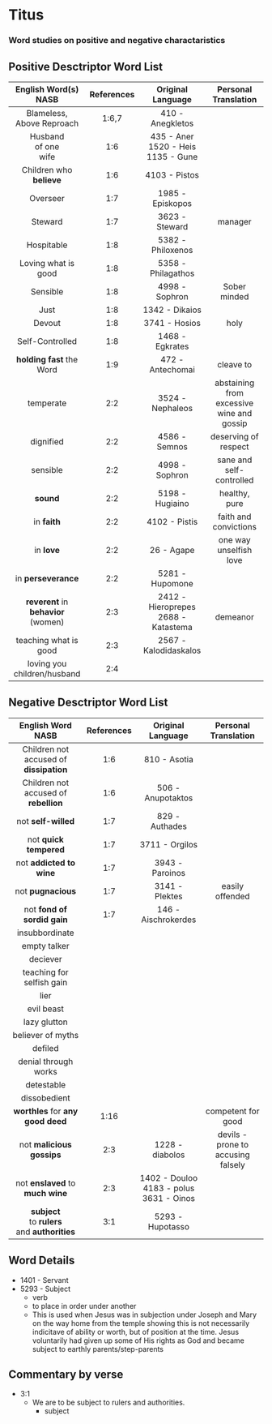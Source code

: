 # Titus
### Word studies on positive and negative charactaristics

## Positive Desctriptor Word List
| English Word(s) NASB     | References    | Original Language | Personal Translation  |
| :-------------------: | :-----------: | :---------------: | :-----------:         |
| Blameless, <br> Above Reproach | 1:6,7           | 410 - Anegkletos  |                  |
| Husband <br> of one <br> wife   | 1:6           | 435 - Aner <br> 1520 - Heis <br> 1135 - Gune| |
| Children who __believe__  | 1:6       | 4103 - Pistos     |   |
| Overseer              | 1:7           | 1985 - Episkopos  |   |
| Steward               | 1:7           | 3623 - Steward    | manager  | 
| Hospitable            | 1:8           | 5382 - Philoxenos |   |
| Loving what is good   | 1:8           | 5358 -  Philagathos |     |
| Sensible              | 1:8           | 4998 - Sophron    | Sober minded |
| Just                  | 1:8           | 1342 - Dikaios    |   |
| Devout                | 1:8           | 3741 - Hosios     | holy |
| Self-Controlled       | 1:8           | 1468 - Egkrates   |   |
| __holding fast__ the Word | 1:9       | 472 - Antechomai  | cleave to |
| temperate             | 2:2           | 3524 - Nephaleos  | abstaining from excessive wine and gossip |
| dignified             | 2:2           | 4586 - Semnos     | deserving of respect |
| sensible              | 2:2           | 4998 - Sophron    | sane and self-controlled |
| __sound__             | 2:2           | 5198 - Hugiaino   | healthy, pure     |
| in __faith__          | 2:2           | 4102 - Pistis     | faith and convictions |
| in __love__           | 2:2           | 26 - Agape        | one way unselfish love |
| in __perseverance__   | 2:2           | 5281 - Hupomone   |   |
| __reverent__ in __behavior__ (women) | 2:3 | 2412 - Hieroprepes <br> 2688 - Katastema| <br> demeanor |
| teaching what is good | 2:3           | 2567 - Kalodidaskalos |   |
| loving you children/husband | 2:4     

 


## Negative Desctriptor Word List
| English Word NASB                       | References | Original Language  | Personal Translation |
| :-------------------:                   | :--------: | :----------------: | :-----------:|
| Children not accused of __dissipation__ | 1:6        | 810 - Asotia       |   |
| Children not accused of __rebellion__   | 1:6        | 506 - Anupotaktos  |   |
| not __self-willed__                     | 1:7        | 829 - Authades     |   |
| not __quick tempered__                  | 1:7        | 3711 - Orgilos     |   |
| not __addicted to wine__                | 1:7        | 3943 - Paroinos    |   |
| not __pugnacious__                      | 1:7        | 3141 - Plektes     | easily offended |
| not __fond of sordid gain__             | 1:7        | 146 - Aischrokerdes|   |
| insubbordinate
| empty talker
| deciever
| teaching for selfish gain
| lier
| evil beast
| lazy glutton
| believer of myths
| defiled
| denial through works
| detestable
| dissobedient
| __worthles__ for __any good deed__     | 1:16        |    | competent for good | 
| not __malicious gossips__ | 2:3       | 1228 - diabolos   | devils - prone to accusing falsely |
| not __enslaved__ to __much__ __wine__ | 2:3 | 1402 - Douloo <br> 4183 - polus <br> 3631 - Oinos | 
| __subject__ <br>to __rulers__ <br>and __authorities__ | 3:1 | 5293 - Hupotasso <br> 


## Word Details

* 1401 - Servant
* 5293 - Subject
    - verb
    - to place in order under another
    - This is used when Jesus was in subjection under Joseph and Mary on the way home from the temple showing this is not necessarily indicitave of ability or worth, but of position at the time. Jesus voluntarily had given up some of His rights as God and became subject to earthly parents/step-parents



## Commentary by verse

* 3:1
    * We are to be subject to rulers and authorities.
        * subject 